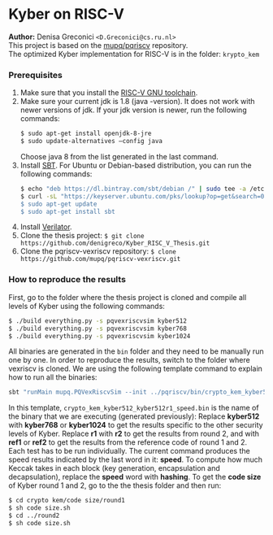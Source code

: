 # Kyber on RISC-V

**Author:** Denisa Greconici `<D.Greconici@cs.ru.nl>` \
This project is based on the [mupq/pqriscv](https://github.com/mupq/pqriscv) repository.\
The optimized Kyber implementation for RISC-V is in the folder:  `krypto_kem`


### Prerequisites
1. Make sure that you install the [RISC-V GNU toolchain](https://github.com/riscv/riscv-gnu-toolchain). 
2. Make sure your current jdk is 1.8 (java -version). It does not work with newer versions of jdk. If your jdk version is newer, run the following commands:
    ```sh
    $ sudo apt-get install openjdk-8-jre
    $ sudo update-alternatives –config java
    ```
    Choose java 8 from the list generated in the last command.
3. Install [SBT](https://www.scala-sbt.org/).
    For Ubuntu or Debian-based distribution, you can run the following commands:
    ```sh
    $ echo "deb https://dl.bintray.com/sbt/debian /" | sudo tee -a /etc/apt/sources.list.d/sbt.list
    $ curl -sL "https://keyserver.ubuntu.com/pks/lookup?op=get&search=0x2EE0EA64E40A89B84B2DF73499E82A75642AC823” | sudo apt-key add
    $ sudo apt-get update
    $ sudo apt-get install sbt
    ```
4. Install [Verilator](https://www.veripool.org/wiki/verilator).
5. Clone the thesis project:
    `$ git clone https://github.com/denigreco/Kyber_RISC_V_Thesis.git`
6. Clone the pqriscv-vexriscv repository:
    `$ clone https://github.com/mupq/pqriscv-vexriscv.git`


### How to reproduce the results
First, go to the folder where the thesis project is cloned and compile all levels of Kyber using the following commands:
```sh
$ ./build everything.py -s pqvexriscvsim kyber512
$ ./build everything.py -s pqvexriscvsim kyber768
$ ./build everything.py -s pqvexriscvsim kyber1024
```
All binaries are generated in the `bin` folder and they need to be manually run one by one. In order to reproduce the results, switch to the folder where vexriscv is cloned. We are using the following template command to explain how to run all the binaries:
```sh
sbt "runMain mupq.PQVexRiscvSim --init ../pqriscv/bin/crypto_kem_kyber512_kyber512r1_speed.bin"
```
In this template, `crypto_kem_kyber512_kyber512r1_speed.bin` is the name of the binary that we are executing (generated previously):
Replace **kyber512** with **kyber768** or **kyber1024** to get the results specific to the other security levels of Kyber.
Replace **r1** with **r2** to get the results from round 2, and with **ref1** or **ref2** to get the results from the reference code of round 1 and 2. Each test has to be run individually. The current command produces the speed results indicated by the last word in it: **speed**.
To compute how much Keccak takes in each block (key generation, encapsulation and decapsulation), replace the **speed** word with **hashing**.
To get the **code size** of Kyber round 1 and 2, go to the the thesis folder and then run:
```sh
$ cd crypto kem/code size/round1
$ sh code size.sh
$ cd ../round2
$ sh code size.sh
```
